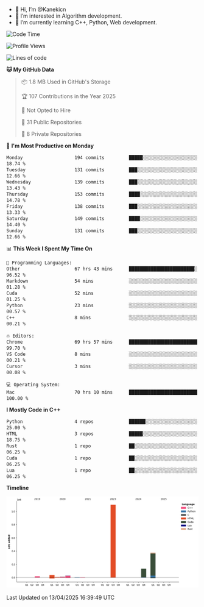 - 👋 Hi, I’m @Kanekicn
- 👀 I’m interested in Algorithm development.
- 🌱 I’m currently learning C++, Python, Web development.

<!---
cotecsz/cotecsz is a ✨ special ✨ repository because its `README.md` (this file) appears on your GitHub profile.
You can click the Preview link to take a look at your changes.
--->

<!--START_SECTION:waka-->
![Code Time](http://img.shields.io/badge/Code%20Time-3%2C200%20hrs%2058%20mins-blue)

![Profile Views](http://img.shields.io/badge/Profile%20Views-0-blue)

![Lines of code](https://img.shields.io/badge/From%20Hello%20World%20I%27ve%20Written-1.7%20million%20lines%20of%20code-blue)

**🐱 My GitHub Data** 

> 📦 1.8 MB Used in GitHub's Storage 
 > 
> 🏆 107 Contributions in the Year 2025
 > 
> 🚫 Not Opted to Hire
 > 
> 📜 31 Public Repositories 
 > 
> 🔑 8 Private Repositories 
 > 
📅 **I'm Most Productive on Monday** 

```text
Monday                   194 commits         █████░░░░░░░░░░░░░░░░░░░░   18.74 % 
Tuesday                  131 commits         ███░░░░░░░░░░░░░░░░░░░░░░   12.66 % 
Wednesday                139 commits         ███░░░░░░░░░░░░░░░░░░░░░░   13.43 % 
Thursday                 153 commits         ████░░░░░░░░░░░░░░░░░░░░░   14.78 % 
Friday                   138 commits         ███░░░░░░░░░░░░░░░░░░░░░░   13.33 % 
Saturday                 149 commits         ████░░░░░░░░░░░░░░░░░░░░░   14.40 % 
Sunday                   131 commits         ███░░░░░░░░░░░░░░░░░░░░░░   12.66 % 
```


📊 **This Week I Spent My Time On** 

```text
💬 Programming Languages: 
Other                    67 hrs 43 mins      ████████████████████████░   96.52 % 
Markdown                 54 mins             ░░░░░░░░░░░░░░░░░░░░░░░░░   01.28 % 
Cuda                     52 mins             ░░░░░░░░░░░░░░░░░░░░░░░░░   01.25 % 
Python                   23 mins             ░░░░░░░░░░░░░░░░░░░░░░░░░   00.57 % 
C++                      8 mins              ░░░░░░░░░░░░░░░░░░░░░░░░░   00.21 % 

🔥 Editors: 
Chrome                   69 hrs 57 mins      █████████████████████████   99.70 % 
VS Code                  8 mins              ░░░░░░░░░░░░░░░░░░░░░░░░░   00.21 % 
Cursor                   3 mins              ░░░░░░░░░░░░░░░░░░░░░░░░░   00.08 % 

💻 Operating System: 
Mac                      70 hrs 10 mins      █████████████████████████   100.00 % 
```

**I Mostly Code in C++** 

```text
Python                   4 repos             ██████░░░░░░░░░░░░░░░░░░░   25.00 % 
HTML                     3 repos             █████░░░░░░░░░░░░░░░░░░░░   18.75 % 
Rust                     1 repo              ██░░░░░░░░░░░░░░░░░░░░░░░   06.25 % 
Cuda                     1 repo              ██░░░░░░░░░░░░░░░░░░░░░░░   06.25 % 
Lua                      1 repo              ██░░░░░░░░░░░░░░░░░░░░░░░   06.25 % 
```



**Timeline**

![Lines of Code chart](https://raw.githubusercontent.com/Kanekicn/Kanekicn/master/assets/bar_graph.png)


 Last Updated on 13/04/2025 16:39:49 UTC
<!--END_SECTION:waka-->
